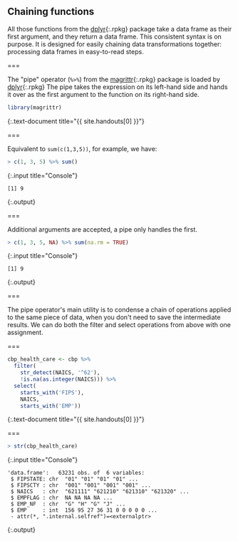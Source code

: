 ---
---

## Chaining functions

All those functions from the [dplyr](){:.rpkg} package take a data frame as
their first argument, and they return a data frame. This consistent syntax is on
purpose. It is designed for easily chaining data transformations together:
processing data frames in easy-to-read steps.

===

The "pipe" operator (`%>%`) from the [magrittr](){:.rpkg} package is loaded by
[dplyr](){:.rpkg} The pipe takes the expression on its left-hand side and hands
it over as the first argument to the function on its right-hand side.



~~~r
library(magrittr)
~~~
{:.text-document title="{{ site.handouts[0] }}"}


===

Equivalent to `sum(c(1,3,5))`, for example, we have:



~~~r
> c(1, 3, 5) %>% sum()
~~~
{:.input title="Console"}


~~~
[1] 9
~~~
{:.output}


===

Additional arguments are accepted, a pipe only handles the first.



~~~r
> c(1, 3, 5, NA) %>% sum(na.rm = TRUE)
~~~
{:.input title="Console"}


~~~
[1] 9
~~~
{:.output}


===

The pipe operator's main utility is to condense a chain of operations applied to
the same piece of data, when you don't need to save the intermediate results. We
can do both the filter and select operations from above with one assignment.

===



~~~r
cbp_health_care <- cbp %>%
  filter(
    str_detect(NAICS, '^62'),
    !is.na(as.integer(NAICS))) %>%
  select(
    starts_with('FIPS'),
    NAICS,
    starts_with('EMP'))
~~~
{:.text-document title="{{ site.handouts[0] }}"}


===



~~~r
> str(cbp_health_care)
~~~
{:.input title="Console"}


~~~
'data.frame':	63231 obs. of  6 variables:
 $ FIPSTATE: chr  "01" "01" "01" "01" ...
 $ FIPSCTY : chr  "001" "001" "001" "001" ...
 $ NAICS   : chr  "621111" "621210" "621310" "621320" ...
 $ EMPFLAG : chr  NA NA NA NA ...
 $ EMP_NF  : chr  "G" "H" "G" "J" ...
 $ EMP     : int  156 95 27 36 31 0 0 0 0 0 ...
 - attr(*, ".internal.selfref")=<externalptr> 
~~~
{:.output}

